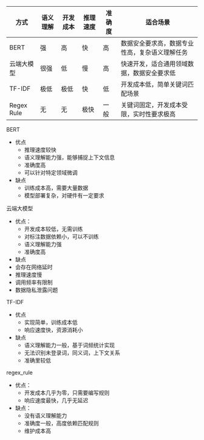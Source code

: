 
| 方式       | 语义理解 | 开发成本 | 推理速度 | 准确度 | 适合场景                                       |
| ---------- | -------- | -------- | -------- | ------ | ---------------------------------------------- |
| BERT       | 强       | 高       | 快       | 高     | 数据安全要求高，数据专业性高，复杂语义理解任务 |
| 云端大模型 | 很强     | 低       | 慢       | 高     | 快速开发，适合通用领域数据，数据安全要求低     |
| TF-IDF     | 极低     | 极低     | 快       | 低     | 开发成本低，简单关键词匹配场景                 |
| Regex Rule | 无       | 无       | 极快     | 一般   | 关键词固定，开发成本受限，实时性要求极高       |

BERT

- 优点
  - 推理速度较快
  - 语义理解能力强，能够捕捉上下文信息
  - 准确度高
  - 可以针对特定领域微调
- 缺点
  - 训练成本高，需要大量数据
  - 模型部署复杂，对硬件有一定要求

云端大模型

- 优点：
  - 开发成本较低，无需训练
  - 对标注数据依赖小，可以不训练
  - 语义理解能力强
  - 准确度高
-  缺点
  - 会存在网络延时
  - 推理速度慢
  - 调用频率有限制
  - 数据隐私泄露问题

TF-IDF

- 优点
  - 实现简单，训练成本低
  - 响应速度快，资源消耗小
- 缺点
  - 语义理解能力一般，基于词频统计实现
  - 无法识别未登录词，同义词，上下文关系
  - 准确里较低

regex_rule

- 优点：
  - 开发成本几乎为零，只需要编写规则
  - 响应速度最快，几乎无延迟
- 缺点：
  - 没有语义理解能力
  - 准确度一般，高度依赖匹配规则
  - 维护成本高
